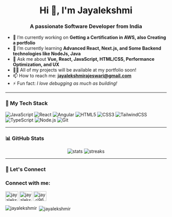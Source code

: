<!-- Header -->
<h1 align="center">Hi 👋, I'm Jayalekshmi</h1>
<h3 align="center">A passionate Software Developer from India</h3>

<!-- Short Bio -->
- 🔭 I’m currently working on **Getting a Certification in AWS, also Creating a portfolio**  
- 🌱 I’m currently learning **Advanced React, Next.js, and Some Backend technologies like NodeJs, Java**  
- 💬 Ask me about **Vue, React, JavaScript, HTML/CSS, Performance Optimization, and UX**  
- 👩‍💻 All of my projects will be available at my portfolio soon!  
- 📫 How to reach me: **jayalekshmirajeswari@gmail.com**  
- ⚡ Fun fact: *I love debugging as much as building!*

---

<!-- Tech Stack -->
### 🚀 My Tech Stack
![JavaScript](https://img.shields.io/badge/-JavaScript-F7DF1E?style=flat&logo=javascript&logoColor=black)
![React](https://img.shields.io/badge/-React-61DAFB?style=flat&logo=react&logoColor=black)
![Angular](https://img.shields.io/badge/-Angular-DD0031?style=flat&logo=angular&logoColor=white)
![HTML5](https://img.shields.io/badge/-HTML5-E34F26?style=flat&logo=html5&logoColor=white)
![CSS3](https://img.shields.io/badge/-CSS3-1572B6?style=flat&logo=css3)
![TailwindCSS](https://img.shields.io/badge/-TailwindCSS-38B2AC?style=flat&logo=tailwind-css)
![TypeScript](https://img.shields.io/badge/-TypeScript-3178C6?style=flat&logo=typescript&logoColor=white)
![Node.js](https://img.shields.io/badge/-Node.js-339933?style=flat&logo=nodedotjs&logoColor=white)
![Git](https://img.shields.io/badge/-Git-F05032?style=flat&logo=git&logoColor=white)

---

<!-- GitHub Stats -->
### 📊 GitHub Stats
<p align="center">
  <img src="https://github-readme-stats.vercel.app/api?username=jayalekshmirajeswari&show_icons=true&theme=radical" alt="stats" />
  <img src="https://github-readme-streak-stats.herokuapp.com/?user=jayalekshmirajeswari&theme=radical" alt="streaks" />
</p>

---

<!-- Connect -->
### 🤝 Let's Connect
<h3 align="left">Connect with me:</h3>
<p align="left">
<a href="https://twitter.com/jayalekshmi1096/" target="blank"><img align="center" src="https://cdn.jsdelivr.net/npm/simple-icons@3.0.1/icons/twitter.svg" alt="jayalekshmi1096" height="30" width="40" /></a>
<a href="https://linkedin.com/in/jayalekshmir/" target="blank"><img align="center" src="https://cdn.jsdelivr.net/npm/simple-icons@3.0.1/icons/linkedin.svg" alt="jayalekshmir" height="30" width="40" /></a>
<a href="https://instagram.com/jay.rj96" target="blank"><img align="center" src="https://cdn.jsdelivr.net/npm/simple-icons@3.0.1/icons/instagram.svg" alt="jay.rj96" height="30" width="40" /></a>
</p>

<p><img align="left" src="https://github-readme-stats.vercel.app/api/top-langs?username=jayalekshmir&show_icons=true&locale=en&layout=compact" alt="jayalekshmir" /></p>

<p>&nbsp;<img align="center" src="https://github-readme-stats.vercel.app/api?username=jayalekshmir&show_icons=true&locale=en" alt="jayalekshmir" /></p>
